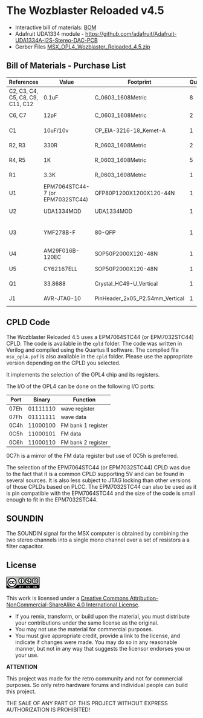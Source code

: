 # The Wozblaster Reloaded v4.5

- Interactive bill of materials: [BOM](https://htmlpreview.github.io/?https://github.com/cristianoag/wozblaster/blob/main/hardware/reloaded_v4.5/MSX%20OPL4%20Wozblaster/bom/ibom.html)
- Adafruit UDA1334 module - https://github.com/adafruit/Adafruit-UDA1334A-I2S-Stereo-DAC-PCB
- Gerber Files [MSX_OPL4_Wozblaster_Reloaded_4.5.zip](/MSX%20OPL4%20Wozblaster/production/MSX_OPL4_Wozblaster_Reloaded_5.0.zip)

## Bill of Materials - Purchase List

|References|Value|Footprint|Quantity|Link|
|----------|-----|---------|--------|----|
|C2, C3, C4, C5, C8, C9, C11, C12|0.1uF|C_0603_1608Metric|	8|[Ali Express](https://s.click.aliexpress.com/e/_DmZ8Brh)|
|C6, C7|12pF	|C_0603_1608Metric	|2|[Ali Express](https://s.click.aliexpress.com/e/_DmZ8Brh)|
|C1|	10uF/10v	|CP_EIA-3216-18_Kemet-A|	1|[Ali Express](https://s.click.aliexpress.com/e/_DDWaCDp)|
|R2, R3	|330R|R_0603_1608Metric	|2|[Ali Express](https://s.click.aliexpress.com/e/_DDKvQnz)|
|R4, R5	|1K	|R_0603_1608Metric	|5|[Ali Express](https://s.click.aliexpress.com/e/_DDKvQnz)|
|R1	|3.3K|	R_0603_1608Metric	|1|[Ali Express](https://s.click.aliexpress.com/e/_DDKvQnz)|
|U1|EPM7064STC44-7 (or EPM7032STC44)|QFP80P1200X1200X120-44N	|1|[Ali Express](https://s.click.aliexpress.com/e/_DkdMPh3)|
|U2	|UDA1334MOD	|UDA1334MOD	|1|[Ali Express](https://www.aliexpress.com/item/1005003524298218.html?spm=a2g0o.productlist.main.1.2dee4758Vxlh9Y&algo_pvid=8f4d3d67-2602-4ff6-843d-f845be27fd5e&algo_exp_id=8f4d3d67-2602-4ff6-843d-f845be27fd5e-0&pdp_npi=4%40dis%21USD%213.48%213.48%21%21%213.48%21%21%402101c6e316955904478808686effb6%2112000026168918433%21sea%21BR%21178731568%21&curPageLogUid=I97rRJH0ohZ9)|
|U3	|YMF278B-F|	80-QFP|1|[The Retro Hacker Store](https://theretrohacker.com/shop)|
|U4	|AM29F016B-120EC|	SOP50P2000X120-48N	|1|[Ali Express](https://s.click.aliexpress.com/e/_Dm44l5V)|
|U5	|CY62167ELL|	SOP50P2000X120-48N	|1|[Ali Express](https://s.click.aliexpress.com/e/_DkopT8T)|
|Q1	|33.8688|	Crystal_HC49-U_Vertical|1|[Ali Express](https://s.click.aliexpress.com/e/_DlvdCQT)|
|J1|AVR-JTAG-10	|PinHeader_2x05_P2.54mm_Vertical	|1|[Ali Express](https://s.click.aliexpress.com/e/_DFQLUzR)|

## CPLD Code

The Wozblaster Reloaded 4.5 uses a EPM7064STC44 (or EPM7032STC44) CPLD. The code is available in the `cpld` folder. The code was written in Verilog and compiled using the Quartus II software. The compiled file `msx_opl4.pof` is also available in the `cpld` folder. Please use the appropriate version depending on the CPLD you selected.

It implements the selection of the OPL4 chip and its registers. 

The I/O of the OPL4 can be done on the following I/O ports:

|Port|Binary|Function|
|-----|---------|----|
|07Eh |01111110 | wave register	|
|07Fh |01111111 | wave data|				
|0C4h |11000100 | FM bank 1 register|
|0C5h |11000101 | FM data|
|0C6h |11000110 | FM bank 2 register|


0C7h is a mirror of the FM data register but use of 0C5h is preferred.

The selection of the EPM7064STC44 (or EPM7032STC44) CPLD was due to the fact that it is a common CPLD supporting 5V and can be found in several sources. It is also less subject to JTAG locking than other versions of those CPLDs based on PLCC. The 
EPM7032STC44 can also be used as it is pin compatible with the EPM7064STC44 and the size of the code is small enough to fit in the EPM7032STC44.

## SOUNDIN

The SOUNDIN signal for the MSX computer is obtained by combining the two stereo channels into a single mono channel over a set of resistors a a filter capacitor. 

## License
![Open Hardware](../../images/ccans.png)

This work is licensed under a [Creative Commons Attribution-NonCommercial-ShareAlike 4.0 International License](http://creativecommons.org/licenses/by-nc-sa/4.0/).

* If you remix, transform, or build upon the material, you must distribute your contributions under the same license as the original.
* You may not use the material for commercial purposes.
* You must give appropriate credit, provide a link to the license, and indicate if changes were made. You may do so in any reasonable manner, but not in any way that suggests the licensor endorses you or your use.

**ATTENTION**

This project was made for the retro community and not for commercial purposes. So only retro hardware forums and individual people can build this project.

THE SALE OF ANY PART OF THIS PROJECT WITHOUT EXPRESS AUTHORIZATION IS PROHIBITED!